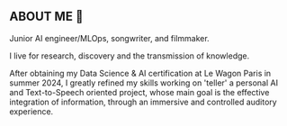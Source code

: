 ## ABOUT ME 🤝
Junior AI engineer/MLOps, songwriter, and filmmaker.

I live for research, discovery and the transmission of knowledge.

After obtaining my Data Science & AI certification at Le Wagon Paris in summer 2024, I greatly refined my skills working on 'teller' a personal AI and Text-to-Speech oriented project, whose main goal is the effective integration of information, through an immersive and controlled auditory experience.
